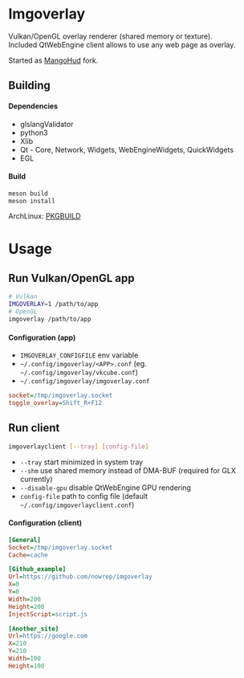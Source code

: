 # Imgoverlay

Vulkan/OpenGL overlay renderer (shared memory or texture).  
Included QtWebEngine client allows to use any web page as overlay.

Started as [MangoHud](https://github.com/flightlessmango/MangoHud) fork.

## Building

#### Dependencies
* glslangValidator
* python3
* Xlib
* Qt - Core, Network, Widgets, WebEngineWidgets, QuickWidgets
* EGL

#### Build
```sh
meson build
meson install
```
ArchLinux: [PKGBUILD](dist/PKGBUILD)

# Usage

## Run Vulkan/OpenGL app
```sh
# Vulkan
IMGOVERLAY=1 /path/to/app
# OpenGL
imgoverlay /path/to/app
```

#### Configuration (app)
* `IMGOVERLAY_CONFIGFILE` env variable
* `~/.config/imgoverlay/<APP>.conf` (eg. `~/.config/imgoverlay/vkcube.conf`)
* `~/.config/imgoverlay/imgoverlay.conf`

```ini
socket=/tmp/imgoverlay.socket
toggle_overlay=Shift_R+F12
```

## Run client
```sh
imgoverlayclient [--tray] [config-file]
```
* `--tray` start minimized in system tray
* `--shm` use shared memory instead of DMA-BUF (required for GLX currently)
* `--disable-gpu` disable QtWebEngine GPU rendering
* `config-file` path to config file (default `~/.config/imgoverlayclient.conf`)

#### Configuration (client)

```ini
[General]
Socket=/tmp/imgoverlay.socket
Cache=cache

[Github_example]
Url=https://github.com/nowrep/imgoverlay
X=0
Y=0
Width=200
Height=200
InjectScript=script.js

[Another_site]
Url=https://google.com
X=210
Y=210
Width=100
Height=100
```
